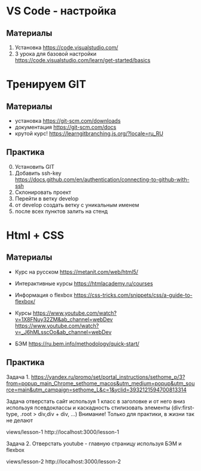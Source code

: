 # VS Code - настройка

## Материалы
1) Установка
https://code.visualstudio.com/
2) 3 урока для базовой настройки
https://code.visualstudio.com/learn/get-started/basics

# Тренируем GIT
## Материалы
- установка 
https://git-scm.com/downloads
- документация
https://git-scm.com/docs
- крутой курс!
https://learngitbranching.js.org/?locale=ru_RU

## Практика
0) Установить GIT
1) Добавить ssh-key
https://docs.github.com/en/authentication/connecting-to-github-with-ssh
2) Склонировать проект
3) Перейти в ветку develop
4) от develop создать ветку с уникальным именем
5) после всех пунктов залить на стенд

# Html + CSS

## Материалы
- Курс на русском
https://metanit.com/web/html5/
- Интерактивные курсы
https://htmlacademy.ru/courses
- Информация о flexbox
https://css-tricks.com/snippets/css/a-guide-to-flexbox/
- Курсы
https://www.youtube.com/watch?v=1X8FNuy32ZM&ab_channel=webDev
https://www.youtube.com/watch?v=_J6hMLsscOo&ab_channel=webDev

- БЭМ
https://ru.bem.info/methodology/quick-start/

## Практика
Задача 1.
https://yandex.ru/promo/set/portal_instructions/sethome_p/3?from=popup_main_Chrome_sethome_macos&utm_medium=popup&utm_source=main&utm_campaign=sethome_L&c=1&yclid=3932121594700813314

Задача отверстать сайт используя 1 класс в заголовке и от него вниз используя псевдоклассы и каскадность стилизовать элементы (div:first-type, .root > div,div + div, ...)
Внимание! Только для практики, в жизни так не делают

views/lesson-1
http://localhost:3000/lesson-1

Задача 2.
Отверстать youtube - главную страницу используя БЭМ и flexbox

views/lesson-2
http://localhost:3000/lesson-2